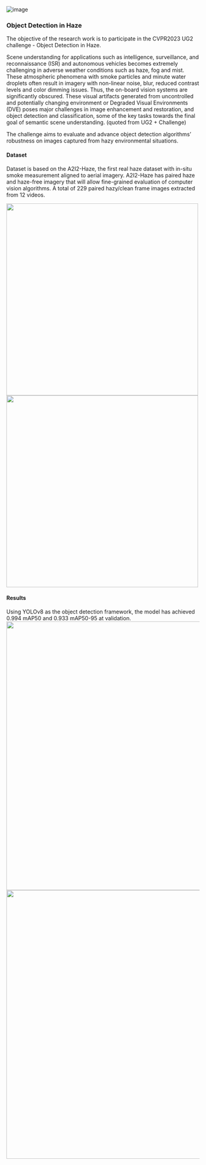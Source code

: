 ![image](https://user-images.githubusercontent.com/21034990/235517053-4ad76849-efc8-4881-973f-c7c4fcde1e04.png)

### Object Detection in Haze
The objective of the research work is to participate in the CVPR2023 UG2 challenge - Object Detection in Haze.

Scene understanding for applications such as intelligence, surveillance, and reconnaissance (ISR) and autonomous vehicles becomes extremely challenging in adverse weather conditions such as haze, fog and mist. These atmospheric phenomena with smoke particles and minute water droplets often result in imagery with non-linear noise, blur, reduced contrast levels and color dimming issues. Thus, the on-board vision systems are significantly obscured. These visual artifacts generated from uncontrolled and potentially changing environment or Degraded Visual Environments (DVE) poses major challenges in image enhancement and restoration, and object detection and classification, some of the key tasks towards the final goal of semantic scene understanding.  (quoted from UG2 + Challenge)

The challenge aims to evaluate and advance object detection algorithms’ robustness on images captured from hazy environmental situations.

#### Dataset
Dataset is based on the A2I2-Haze, the first real haze dataset with in-situ smoke measurement aligned to aerial imagery. A2I2-Haze has paired haze and haze-free imagery that will allow fine-grained evaluation of computer vision algorithms.  A total of 229 paired hazy/clean frame images extracted from 12 videos. 

<img src = "https://user-images.githubusercontent.com/21034990/235517399-4dd6896d-28d7-41a2-8b04-606b56fc324b.png" width = 500> <img src = "https://user-images.githubusercontent.com/21034990/235517473-bdac3a73-7ece-42bb-851c-5b759ebce24b.png" width = 500><br>

#### Results
Using YOLOv8 as the object detection framework, the model has achieved 0.994 mAP50 and 0.933 mAP50-95 at validation.
<img src = "https://user-images.githubusercontent.com/21034990/235518520-5bf91179-6947-43d5-82ef-1e9455c895cb.png" width = 700>
<img src = "https://user-images.githubusercontent.com/21034990/235518374-397f53e4-c3b0-4864-a46e-73a26f30cfbb.png" width = 700>
